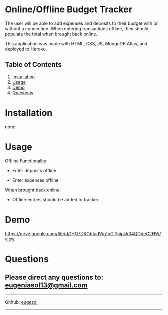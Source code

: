 
# Online/Offline Budget Tracker

The user will be able to add expenses and deposits to their budget with or without a connection. When entering transactions offline, they should populate the total when brought back online.

This application was made with HTML, CSS, JS, MongoDB Atlas, and deployed to Heroku.
    
## Table of Contents
    
1. [Installation](#installation)
2. [Usage](#usage)
3. [Demo](#demo)
4. [Questions](#questions)

    
# Installation
none

# Usage

Offline Functionality:

  * Enter deposits offline

  * Enter expenses offline

When brought back online:

  * Offline entries should be added to tracker.

# Demo
https://drive.google.com/file/d/1HO7DKObfadWq1nCiYnipkk04QOdeC2HW/view

# Questions
Please direct any questions to: eugeniasol13@gmail.com
---
---
Github: [eugesol](https://github.com/eugesol)

---